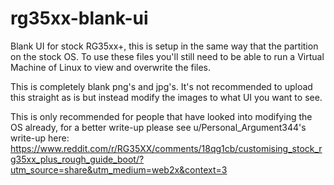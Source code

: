 # rg35xx-blank-ui
Blank UI for stock RG35xx+, this is setup in the same way that the partition on the stock OS. To use these files you'll still need to be able to run a Virtual Machine of Linux to view and overwrite the files.

This is completely blank png's and jpg's. It's not recommended to upload this straight as is but instead modify the images to what UI you want to see.

This is only recommended for people that have looked into modifying the OS already, for a better write-up please see  u/Personal_Argument344's write-up here:
https://www.reddit.com/r/RG35XX/comments/18qg1cb/customising_stock_rg35xx_plus_rough_guide_boot/?utm_source=share&utm_medium=web2x&context=3
